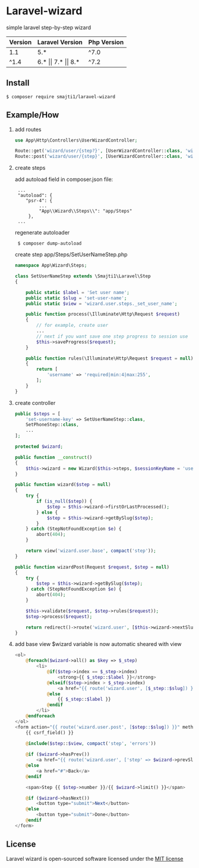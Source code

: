 # Laravel-wizard

simple laravel step-by-step wizard

| Version | Laravel Version | Php Version | 
|---- |----|----|
| 1.1 | 5.* | ^7.0 |
| ^1.4 | 6.* &#124;&#124; 7.* &#124;&#124; 8.* | ^7.2 |

## Install

    $ composer require smajti1/laravel-wizard

## Example/How

1. add routes
    
    ```php
   use App\Http\Controllers\UserWizardController;
   
    Route::get('wizard/user/{step?}', [UserWizardController::class, 'wizard'])->name('wizard.user');
    Route::post('wizard/user/{step}', [UserWizardController::class, 'wizardPost'])->name('wizard.user.post');
    ```

2. create steps

    add autoload field in composer.json file:

        ...
        "autoload": {
           "psr-4": {
                ...
                "App\\Wizard\\Steps\\": "app/Steps"
            },
        ...
    
    regenerate autoloader
    
        $ composer dump-autoload
    
    create step app/Steps/SetUserNameStep.php
    
    ```php
    namespace App\Wizard\Steps;
    
    class SetUserNameStep extends \Smajti1\Laravel\Step
    {
    
        public static $label = 'Set user name';
        public static $slug = 'set-user-name';
        public static $view = 'wizard.user.steps._set_user_name';
    
        public function process(\Illuminate\Http\Request $request)
        {
            // for example, create user
            ...
            // next if you want save one step progress to session use
            $this->saveProgress($request);
        }
    
        public function rules(\Illuminate\Http\Request $request = null): array
        {
            return [
                'username' => 'required|min:4|max:255',
            ];
        }
    }
    ```
    
3. create controller

    ```php
    public $steps = [
        'set-username-key' => SetUserNameStep::class,
        SetPhoneStep::class,
        ...
    ];

    protected $wizard;

    public function __construct()
    {
        $this->wizard = new Wizard($this->steps, $sessionKeyName = 'user');
    }

    public function wizard($step = null)
    {
        try {
            if (is_null($step)) {
                $step = $this->wizard->firstOrLastProcessed();
            } else {
                $step = $this->wizard->getBySlug($step);
            }
        } catch (StepNotFoundException $e) {
            abort(404);
        }

        return view('wizard.user.base', compact('step'));
    }

    public function wizardPost(Request $request, $step = null)
    {
        try {
            $step = $this->wizard->getBySlug($step);
        } catch (StepNotFoundException $e) {
            abort(404);
        }

        $this->validate($request, $step->rules($request));
        $step->process($request);

        return redirect()->route('wizard.user', [$this->wizard->nextSlug()]);
    }
    ```

4. add base view
$wizard variable is now automatic sheared with view
    ```php
    <ol>
        @foreach($wizard->all() as $key => $_step)
            <li>
                @if($step->index == $_step->index)
                    <strong>{{ $_step::$label }}</strong>
                @elseif($step->index > $_step->index)
                    <a href="{{ route('wizard.user', [$_step::$slug]) }}">{{ $_step::$label }}</a>
                @else
                    {{ $_step::$label }}
                @endif
            </li>
        @endforeach
    </ol>
    <form action="{{ route('wizard.user.post', [$step::$slug]) }}" method="POST">
        {{ csrf_field() }}
     
        @include($step::$view, compact('step', 'errors'))
    
        @if ($wizard->hasPrev())
            <a href="{{ route('wizard.user', ['step' => $wizard->prevSlug()]) }}">Back</a>
        @else
            <a href="#">Back</a>
        @endif
    
        <span>Step {{ $step->number }}/{{ $wizard->limit() }}</span>
    
        @if ($wizard->hasNext())
            <button type="submit">Next</button>
        @else
            <button type="submit">Done</button>
        @endif
    </form>
    ```
## License

Laravel wizard is open-sourced software licensed under the [MIT license](https://opensource.org/licenses/MIT)

